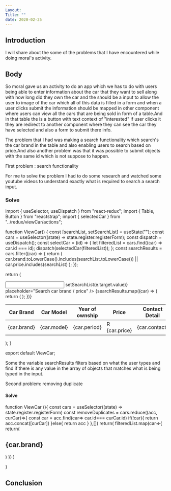 ```yaml
---
Layout:
Title: ""
date: 2020-02-25
---
```


## Introduction

I will share about the some of the problems that I have encountered while doing moral's activity.

## Body

So moral gave us an activity to do an app which we has to do with users being able to enter information about the car that they want to sell along with how long did they own the car and the should be a input to allow the user to image of the car which all of this data is filled in a form and when a user clicks submit the information should be mapped in other component where users can view all the cars that are being sold in form of a table.And in that table the is a button with text context of "interested" if user clicks it they are redirect to another component where they can see the car they have selected and also a form to submit there info.

The problem that I had was making a search functionality which search's the car brand in the table and also enabling users to search based on price.And also another problem was that it was possible to submit objects with the same id which is not suppose to happen.

First problem : search functionality

For me to solve the problem I had to do some research and watched some youtube videos to understand exactly what is required to search a search input.

### Solve

import { useSelector, useDispatch } from "react-redux";
import { Table, Button } from "reactstrap";
import { selectedCar } from "../redux/viewCar/actions";

function ViewCar() {
const [searchList, setSearchList] = useState("");
const cars = useSelector((state) => state.register.registerForm);
const dispatch = useDispatch();
const selectCar = (id) => {
let filteredList = cars.find((car) => car.id === id);
dispatch(selectedCar(filteredList));
};
const searchResults = cars.filter((car) => {
return (
car.brand.toLowerCase().includes(searchList.toLowerCase()) ||
car.price.includes(searchList)
);
});

return (

<div>
<input
type="text"
onChange={(e) => setSearchList(e.target.value)}
placeholder="Search car brand / price"
/>
<Table dark>
<thead>
<tr>
<th>Car Brand</th>
<th>Car Model</th>
<th>Year of ownship</th>
<th>Price</th>
<th>Contact Detail</th>
<th>Location</th>
</tr>
</thead>
{searchResults.map((car) => {
return (
<tbody key={car.id}>
<tr>
<td>{car.brand}</td>
<td>{car.model}</td>
<td>{car.period}</td>
<td>R {car.price}</td>
<td>{car.contact}</td>
<th>{car.location}</th>
<td>
<Button onClick={() => selectCar(car.id)}>Interested</Button>
</td>
</tr>
</tbody>
);
})}
</Table>
</div>
);
}

export default ViewCar;

Some the variable searchResults filters based on what the user types and find if there is any value in the array of objects that matches what is being typed in the input.

Second problem: removing duplicate

#### Solve

function ViewCar (){
const cars = useSelector((state) => state.register.registerForm)
const removeDuplicates = cars.reduce((acc, curCar)=>{
const car = acc.find(car=> car.id=== curCar.id)
if(!car){
return acc.concat([curCar])
}else{
return acc
}
},[])
return(
filteredList.map(car=>{
return(
<div key={car.id}>
<h2>{car.brand}</h2>
</div>
)
})
)

}

## Conclusion
